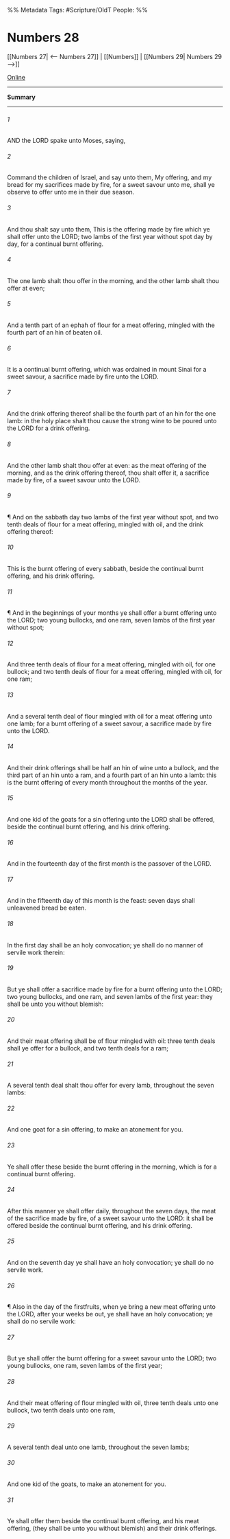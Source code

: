 

%% Metadata
Tags: #Scripture/OldT
People: 
%%
# Numbers 28
[[Numbers 27| <-- Numbers 27]] | [[Numbers]] | [[Numbers 29| Numbers 29 -->]]

[Online](https://churchofjesuschrist.org/study/scriptures/ot/num/28?lang=eng)

---
__Summary__



---

###### 1
AND the LORD spake unto Moses, saying,
###### 2
Command the children of Israel, and say unto them, My offering, and my bread for my sacrifices made by fire, for a sweet savour unto me, shall ye observe to offer unto me in their due season.
###### 3
And thou shalt say unto them, This is the offering made by fire which ye shall offer unto the LORD; two lambs of the first year without spot day by day, for a continual burnt offering.
###### 4
The one lamb shalt thou offer in the morning, and the other lamb shalt thou offer at even;
###### 5
And a tenth part of an ephah of flour for a meat offering, mingled with the fourth part of an hin of beaten oil.
###### 6
It is a continual burnt offering, which was ordained in mount Sinai for a sweet savour, a sacrifice made by fire unto the LORD.
###### 7
And the drink offering thereof shall be the fourth part of an hin for the one lamb: in the holy place shalt thou cause the strong wine to be poured unto the LORD for a drink offering.
###### 8
And the other lamb shalt thou offer at even: as the meat offering of the morning, and as the drink offering thereof, thou shalt offer it, a sacrifice made by fire, of a sweet savour unto the LORD.
###### 9
¶ And on the sabbath day two lambs of the first year without spot, and two tenth deals of flour for a meat offering, mingled with oil, and the drink offering thereof:
###### 10
This is the burnt offering of every sabbath, beside the continual burnt offering, and his drink offering.
###### 11
¶ And in the beginnings of your months ye shall offer a burnt offering unto the LORD; two young bullocks, and one ram, seven lambs of the first year without spot;
###### 12
And three tenth deals of flour for a meat offering, mingled with oil, for one bullock; and two tenth deals of flour for a meat offering, mingled with oil, for one ram;
###### 13
And a several tenth deal of flour mingled with oil for a meat offering unto one lamb; for a burnt offering of a sweet savour, a sacrifice made by fire unto the LORD.
###### 14
And their drink offerings shall be half an hin of wine unto a bullock, and the third part of an hin unto a ram, and a fourth part of an hin unto a lamb: this is the burnt offering of every month throughout the months of the year.
###### 15
And one kid of the goats for a sin offering unto the LORD shall be offered, beside the continual burnt offering, and his drink offering.
###### 16
And in the fourteenth day of the first month is the passover of the LORD.
###### 17
And in the fifteenth day of this month is the feast: seven days shall unleavened bread be eaten.
###### 18
In the first day shall be an holy convocation; ye shall do no manner of servile work therein:
###### 19
But ye shall offer a sacrifice made by fire for a burnt offering unto the LORD; two young bullocks, and one ram, and seven lambs of the first year: they shall be unto you without blemish:
###### 20
And their meat offering shall be of flour mingled with oil: three tenth deals shall ye offer for a bullock, and two tenth deals for a ram;
###### 21
A several tenth deal shalt thou offer for every lamb, throughout the seven lambs:
###### 22
And one goat for a sin offering, to make an atonement for you.
###### 23
Ye shall offer these beside the burnt offering in the morning, which is for a continual burnt offering.
###### 24
After this manner ye shall offer daily, throughout the seven days, the meat of the sacrifice made by fire, of a sweet savour unto the LORD: it shall be offered beside the continual burnt offering, and his drink offering.
###### 25
And on the seventh day ye shall have an holy convocation; ye shall do no servile work.
###### 26
¶ Also in the day of the firstfruits, when ye bring a new meat offering unto the LORD, after your weeks be out, ye shall have an holy convocation; ye shall do no servile work:
###### 27
But ye shall offer the burnt offering for a sweet savour unto the LORD; two young bullocks, one ram, seven lambs of the first year;
###### 28
And their meat offering of flour mingled with oil, three tenth deals unto one bullock, two tenth deals unto one ram,
###### 29
A several tenth deal unto one lamb, throughout the seven lambs;
###### 30
And one kid of the goats, to make an atonement for you.
###### 31
Ye shall offer them beside the continual burnt offering, and his meat offering, (they shall be unto you without blemish) and their drink offerings.



